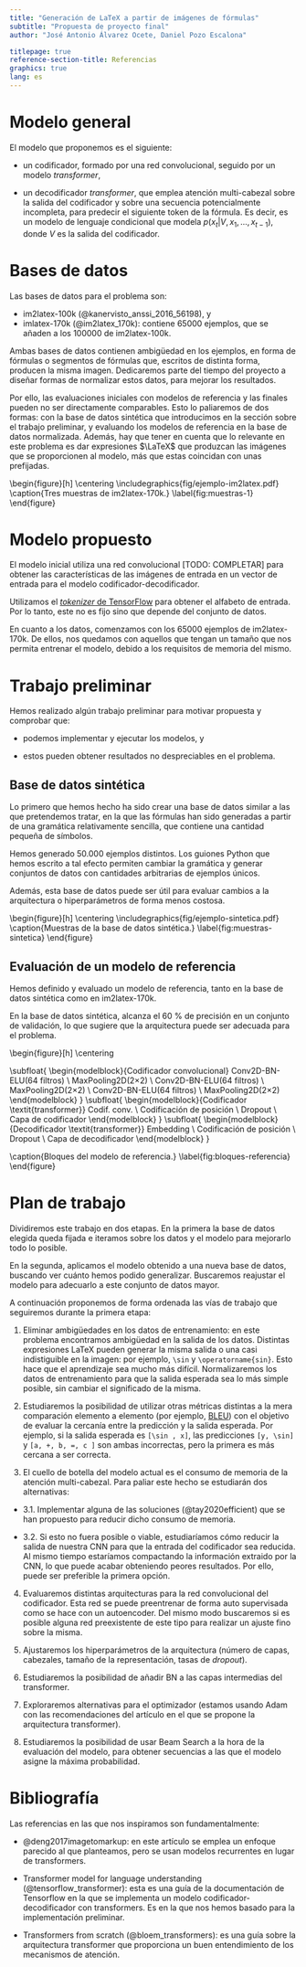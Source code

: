 ```yaml
---
title: "Generación de LaTeX a partir de imágenes de fórmulas"
subtitle: "Propuesta de proyecto final"
author: "José Antonio Álvarez Ocete, Daniel Pozo Escalona"

titlepage: true
reference-section-title: Referencias
graphics: true
lang: es
---
```


# Modelo general

El modelo que proponemos es el siguiente:

- un codificador, formado por una red convolucional, seguido por un modelo
  *transformer*,

- un decodificador *transformer*, que emplea atención multi-cabezal sobre la
  salida del codificador y sobre una secuencia potencialmente incompleta, para
  predecir el siguiente token de la fórmula. Es decir, es un modelo de lenguaje
  condicional que modela $p(x_t | V, x_1, ..., x_{t-1})$, donde $V$ es la salida
  del codificador.

# Bases de datos

Las bases de datos para el problema son:

- im2latex-100k (@kanervisto_anssi_2016_56198), y
- imlatex-170k (@im2latex_170k): contiene 65000 ejemplos, que se añaden a los
  100000 de im2latex-100k.

Ambas bases de datos contienen ambigüedad en los ejemplos, en forma de fórmulas
o segmentos de fórmulas que, escritos de distinta forma, producen la misma
imagen. Dedicaremos parte del tiempo del proyecto a diseñar formas de
normalizar estos datos, para mejorar los resultados.

Por ello, las evaluaciones iniciales con modelos de referencia y las finales
pueden no ser directamente comparables. Esto lo paliaremos de dos formas: con la
base de datos sintética que introducimos en la sección sobre el trabajo
preliminar, y evaluando los modelos de referencia en la base de datos
normalizada. Además, hay que tener en cuenta que lo relevante en este problema
es dar expresiones $\LaTeX$ que produzcan las imágenes que se proporcionen al
modelo, más que estas coincidan con unas prefijadas.

\begin{figure}[h]
  \centering
  \includegraphics{fig/ejemplo-im2latex.pdf}
  \caption{Tres muestras de im2latex-170k.}
  \label{fig:muestras-1}
\end{figure}

# Modelo propuesto

El modelo inicial utiliza una red convolucional [TODO: COMPLETAR] para obtener
las características de las imágenes de entrada en un vector de entrada para el
modelo codificador-decodificador.

Utilizamos el [*tokenizer* de
TensorFlow](https://www.tensorflow.org/api_docs/python/tf/keras/preprocessing/text/Tokenizer)
para obtener el alfabeto de entrada. Por lo tanto, este no es fijo sino que
depende del conjunto de datos.

En cuanto a los datos, comenzamos con los 65000 ejemplos de im2latex-170k.
De ellos, nos quedamos con aquellos que tengan un tamaño que nos
permita entrenar el modelo, debido a los requisitos de memoria del
mismo.

# Trabajo preliminar

Hemos realizado algún trabajo preliminar para motivar propuesta y comprobar que:

- podemos implementar y ejecutar los modelos, y

- estos pueden obtener resultados no despreciables en el problema.

## Base de datos sintética

Lo primero que hemos hecho ha sido crear una base de datos similar a las que
pretendemos tratar, en la que las fórmulas han sido generadas a partir de una
gramática relativamente sencilla, que contiene una cantidad pequeña de símbolos.

Hemos generado 50.000 ejemplos distintos. Los guiones Python que hemos escrito a
tal efecto permiten cambiar la gramática y generar conjuntos de datos con
cantidades arbitrarias de ejemplos únicos.

Además, esta base de datos puede ser útil para evaluar cambios a la arquitectura
o hiperparámetros de forma menos costosa.

\begin{figure}[h]
  \centering
  \includegraphics{fig/ejemplo-sintetica.pdf}
  \caption{Muestras de la base de datos sintética.}
  \label{fig:muestras-sintetica}
\end{figure}

## Evaluación de un modelo de referencia

Hemos definido y evaluado un modelo de referencia, tanto en la base de datos
sintética como en im2latex-170k.

En la base de datos sintética, alcanza el 60 % de precisión en un conjunto de
validación, lo que sugiere que la arquitectura puede ser adecuada para el
problema.

\begin{figure}[h]
  \centering
  
  \subfloat{
  \begin{modelblock}{Codificador convolucional}
  Conv2D-BN-ELU(64 filtros) \\
  MaxPooling2D(2$\times$2) \\
  Conv2D-BN-ELU(64 filtros) \\
  MaxPooling2D(2$\times$2) \\
  Conv2D-BN-ELU(64 filtros) \\
  MaxPooling2D(2$\times$2)
  \end{modelblock}
  }
  \subfloat{
  \begin{modelblock}{Codificador \textit{transformer}}
  Codif. conv. \\
  Codificación de posición \\
  Dropout \\
  Capa de codificador
  \end{modelblock}
  }
  \subfloat{
  \begin{modelblock}{Decodificador \textit{transformer}}
  Embedding \\
  Codificación de posición \\
  Dropout \\
  Capa de decodificador
  \end{modelblock}
  }
  
  \caption{Bloques del modelo de referencia.}
  \label{fig:bloques-referencia}
\end{figure}

# Plan de trabajo

Dividiremos este trabajo en dos etapas. En la primera la base de datos elegida
queda fijada e iteramos sobre los datos y el modelo para mejorarlo todo lo
posible.

En la segunda, aplicamos el modelo obtenido a una nueva base de datos, buscando
ver cuánto hemos podido generalizar. Buscaremos reajustar el modelo para
adecuarlo a este conjunto de datos mayor.

A continuación proponemos de forma ordenada las vías de trabajo que
seguiremos durante la primera etapa:

1. Eliminar ambigüedades en los datos de entrenamiento: en este problema
   encontramos ambigüedad en la salida de los datos. Distintas expresiones LaTeX
   pueden generar la misma salida o una casi indistiguible en la imagen: por
   ejemplo, `\sin` y `\operatorname{sin}`. Esto hace que el aprendizaje sea
   mucho más difícil. Normalizaremos los datos de entrenamiento para que la
   salida esperada sea lo más simple posible, sin cambiar el significado de la
   misma.

2. Estudiaremos la posibilidad de utilizar otras métricas distintas a la mera
   comparación elemento a elemento (por ejemplo,
   [BLEU](https://en.wikipedia.org/wiki/BLEU)) con el objetivo de evaluar la
   cercanía entre la predicción y la salida esperada. Por ejemplo, si la salida
   esperada es `[\sin , x]`, las predicciones `[y, \sin]` y `[a, +, b, =, c ]`
   son ambas incorrectas, pero la primera es más cercana a ser correcta.

3. El cuello de botella del modelo actual es el consumo de memoria de 
   la atención multi-cabezal. Para paliar este hecho se estudiarán
   dos alternativas:
   
  - 3.1. Implementar alguna de las soluciones (@tay2020efficient) que se han
       propuesto para reducir dicho consumo de memoria.
	   
  - 3.2. Si esto no fuera posible o viable, estudiaríamos cómo reducir la salida
       de nuestra CNN para que la entrada del codificador sea reducida. Al mismo
       tiempo estaríamos compactando la información extraido por la CNN, lo que
       puede acabar obteniendo peores resultados. Por ello, puede ser preferible
       la primera opción.
  
4. Evaluaremos distintas arquitecturas para la red convolucional del
   codificador. Esta red se puede preentrenar de forma auto supervisada como se
   hace con un autoencoder. Del mismo modo buscaremos si es posible alguna red
   preexistente de este tipo para realizar un ajuste fino sobre la misma.

5. Ajustaremos los hiperparámetros de la arquitectura (número de capas,
  cabezales, tamaño de la representación, tasas de *dropout*).

6. Estudiaremos la posibilidad de añadir BN a las capas intermedias
   del transformer.

7. Exploraremos alternativas para el optimizador (estamos usando Adam
   con las recomendaciones del artículo en el que se propone la
   arquitectura transformer).

8. Estudiaremos la posibilidad de usar Beam Search a la hora de la
    evaluación del modelo, para obtener secuencias a las que el
    modelo asigne la máxima probabilidad.

# Bibliografía

Las referencias en las que nos inspiramos son fundamentalmente:

- @deng2017imagetomarkup: en este artículo se emplea un enfoque parecido al que
  planteamos, pero se usan modelos recurrentes en lugar de transformers.

- Transformer model for language understanding (@tensorflow_transformer): esta
  es una guía de la documentación de Tensorflow en la que se implementa un
  modelo codificador-decodificador con transformers. Es en la que nos hemos
  basado para la implementación preliminar.

- Transformers from scratch (@bloem_transformers): es una guía sobre la
  arquitectura transformer que proporciona un buen entendimiento de los
  mecanismos de atención.
